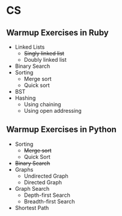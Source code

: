 # CS

## Warmup Exercises in Ruby
* Linked Lists
  * ~~Singly linked list~~
  * Doubly linked list
* Binary Search
* Sorting
  * Merge sort
  * Quick sort
* BST
* Hashing
  * Using chaining
  * Using open addressing

## Warmup Exercises in Python

* Sorting
  * ~~Merge sort~~
  * Quick Sort
* ~~Binary Search~~
* Graphs
  * Undirected Graph
  * Directed Graph
* Graph Search
  * Depth-first Search
  * Breadth-first Search
* Shortest Path
